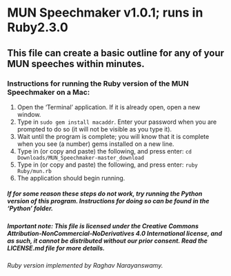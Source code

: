 # MUN Speechmaker v1.0.1; runs in Ruby2.3.0

## This file can create a basic outline for any of your MUN speeches within minutes.

### Instructions for running the Ruby version of the MUN Speechmaker on a Mac:

1. Open the ‘Terminal’ application. If it is already open, open a new window.
2. Type in `sudo gem install macaddr`. Enter your password when you are prompted to do so (it will not be visible as you type it).
3. Wait until the program is complete; you will know that it is complete when you see (a number) gems installed on a new line.
4. Type in (or copy and paste) the following, and press enter: `cd Downloads/MUN_Speechmaker-master_download`
5. Type in (or copy and paste) the following, and press enter: `ruby Ruby/mun.rb`
6. The application should begin running.

##### If for some reason these steps do not work, try running the Python version of this program. Instructions for doing so can be found in the ‘Python’ folder. 

##### Important note: This file is licensed under the Creative Commons Attribution-NonCommercial-NoDerivatives 4.0 International license, and as such, it cannot be distributed without our prior consent. Read the LICENSE.md file for more details.

###### Ruby version implemented by Raghav Narayanswamy.
